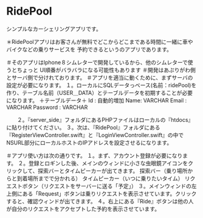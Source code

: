 # RidePool
シンプルなカーシェリングアプリです。

＊RidePoolアプリはお客さんが無料でどこからどこまである時間に一緒に車やバイクなどの乗りサービスを
予約できるというのアプリであります。

＃そのアプリはIphone８シムレターで開発しているから、他のシムレターで使うとちょっと
UI順番がバラバラになる可能性もあります
＃開発はあぷりがわ側とサーバ側で分けれております。
＃アプリを適当に動くために、まずサーバの設定が必要になります。
   １。ローカルにSQLデータっベース(名前：ridePool)を作り、テーブル名前（USER＿DATA）とテーブルデータを初期することが必要        になります。
			＋テーブルデータ＋
				Id : 自動的増加
				Name: VARCHAR
				Email : VARCHAR
				Password : VARCHAR
	
　　２。『server_side』フォルダにあるPHPファイルはローカルの『htdocs』に貼り付けてください。
   ３。次は、『RidePool』フォルダにある『RegisterViewController.swift』と『LoginViewController.swift』の中で         NSURL部分にローカルホストのIPアドレスを設定させるになります。

＃アプリ使い方は次の通りです。
	１。まず、アカウント登録が必要になります。
	２。登録とロギンした後、メインのウィンドに小さな虫眼鏡アイコンをクリックして、探索バーとタイムピーカーが出てきます。
		探索バー（乗り場所からと到着場所までで分かれる）
		タイムピーカー（いつに乗りたいタイム）
		リクエストボタン（リクエストをサーバーに送る「予定」）
	３。メインウィンドの左上側にある「Request」ボタンは乗りリクエストを表示させています。クリックすると、確認ウィンドが出てきます。
	４。右上にある『Ride』ボタンは他の人が自分のリクエストをアクセプトした予約を表示させています。
